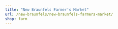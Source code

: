 ```yaml
---
title: "New Braunfels Farmer's Market"
url: /new-braunfels/new-braunfels-farmers-market/
shop: farm
---
```

